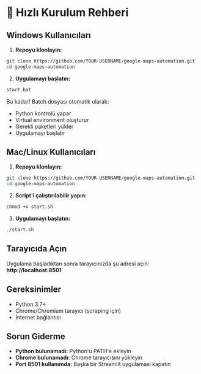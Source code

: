 # 🚀 Hızlı Kurulum Rehberi

## Windows Kullanıcıları

1. **Repoyu klonlayın:**
```bash
git clone https://github.com/YOUR-USERNAME/google-maps-automation.git
cd google-maps-automation
```

2. **Uygulamayı başlatın:**
```bash
start.bat
```

Bu kadar! Batch dosyası otomatik olarak:
- Python kontrolü yapar
- Virtual environment oluşturur
- Gerekli paketleri yükler
- Uygulamayı başlatır

## Mac/Linux Kullanıcıları

1. **Repoyu klonlayın:**
```bash
git clone https://github.com/YOUR-USERNAME/google-maps-automation.git
cd google-maps-automation
```

2. **Script'i çalıştırılabilir yapın:**
```bash
chmod +x start.sh
```

3. **Uygulamayı başlatın:**
```bash
./start.sh
```

## Tarayıcıda Açın

Uygulama başladıktan sonra tarayıcınızda şu adresi açın:
**http://localhost:8501**

## Gereksinimler

- Python 3.7+
- Chrome/Chromium tarayıcı (scraping için)
- İnternet bağlantısı

## Sorun Giderme

- **Python bulunamadı:** Python'u PATH'e ekleyin
- **Chrome bulunamadı:** Chrome tarayıcısını yükleyin
- **Port 8501 kullanımda:** Başka bir Streamlit uygulaması kapatın